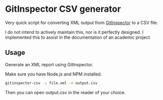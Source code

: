 # GitInspector CSV generator

Very quick script for converting XML output from [GitInspector](https://github.com/ejwa/gitinspector) to a CSV file.

I do not intend to actively maintain this, nor is it perfectly designed. I implemented this to assist in the
documentation of an academic project.

## Usage

Generate an XML report using GitInspector.

Make sure you have Node.js and NPM installed.

```bash
gitinspector-csv -i file.xml -o output.csv
```

Then you can open output.csv in the reader of your choice.
